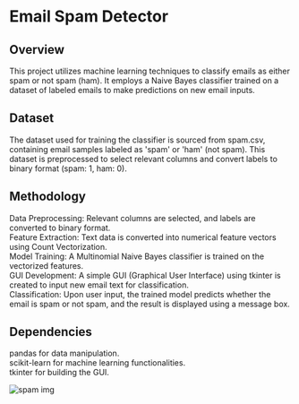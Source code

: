 # Email Spam Detector 

## Overview
This project utilizes machine learning techniques to classify emails as either spam or not spam (ham). It employs a Naive Bayes classifier trained on a dataset of labeled emails to make predictions on new email inputs.

## Dataset
The dataset used for training the classifier is sourced from spam.csv, containing email samples labeled as 'spam' or 'ham' (not spam). This dataset is preprocessed to select relevant columns and convert labels to binary format (spam: 1, ham: 0).

## Methodology
Data Preprocessing: Relevant columns are selected, and labels are converted to binary format.  
Feature Extraction: Text data is converted into numerical feature vectors using Count Vectorization.   
Model Training: A Multinomial Naive Bayes classifier is trained on the vectorized features.  
GUI Development: A simple GUI (Graphical User Interface) using tkinter is created to input new email text for classification.  
Classification: Upon user input, the trained model predicts whether the email is spam or not spam, and the result is displayed using a message box.   

## Dependencies
pandas for data manipulation.  
scikit-learn for machine learning functionalities.   
tkinter for building the GUI.  
  

![spam img](https://github.com/Husniahmed10/Email-Spam-Detector/assets/141121519/da3dbb0d-04c1-447e-bab0-d47918f6ce96)
